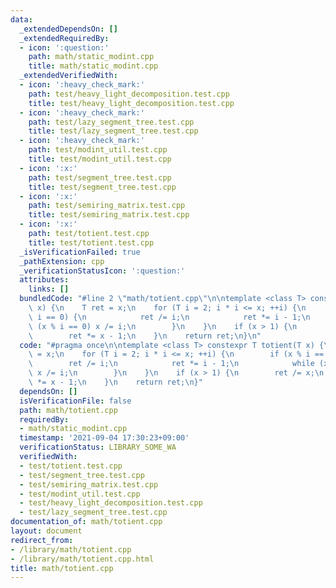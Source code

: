 ```yaml
---
data:
  _extendedDependsOn: []
  _extendedRequiredBy:
  - icon: ':question:'
    path: math/static_modint.cpp
    title: math/static_modint.cpp
  _extendedVerifiedWith:
  - icon: ':heavy_check_mark:'
    path: test/heavy_light_decomposition.test.cpp
    title: test/heavy_light_decomposition.test.cpp
  - icon: ':heavy_check_mark:'
    path: test/lazy_segment_tree.test.cpp
    title: test/lazy_segment_tree.test.cpp
  - icon: ':heavy_check_mark:'
    path: test/modint_util.test.cpp
    title: test/modint_util.test.cpp
  - icon: ':x:'
    path: test/segment_tree.test.cpp
    title: test/segment_tree.test.cpp
  - icon: ':x:'
    path: test/semiring_matrix.test.cpp
    title: test/semiring_matrix.test.cpp
  - icon: ':x:'
    path: test/totient.test.cpp
    title: test/totient.test.cpp
  _isVerificationFailed: true
  _pathExtension: cpp
  _verificationStatusIcon: ':question:'
  attributes:
    links: []
  bundledCode: "#line 2 \"math/totient.cpp\"\n\ntemplate <class T> constexpr T totient(T\
    \ x) {\n    T ret = x;\n    for (T i = 2; i * i <= x; ++i) {\n        if (x %\
    \ i == 0) {\n            ret /= i;\n            ret *= i - 1;\n            while\
    \ (x % i == 0) x /= i;\n        }\n    }\n    if (x > 1) {\n        ret /= x;\n\
    \        ret *= x - 1;\n    }\n    return ret;\n}\n"
  code: "#pragma once\n\ntemplate <class T> constexpr T totient(T x) {\n    T ret\
    \ = x;\n    for (T i = 2; i * i <= x; ++i) {\n        if (x % i == 0) {\n    \
    \        ret /= i;\n            ret *= i - 1;\n            while (x % i == 0)\
    \ x /= i;\n        }\n    }\n    if (x > 1) {\n        ret /= x;\n        ret\
    \ *= x - 1;\n    }\n    return ret;\n}"
  dependsOn: []
  isVerificationFile: false
  path: math/totient.cpp
  requiredBy:
  - math/static_modint.cpp
  timestamp: '2021-09-04 17:30:23+09:00'
  verificationStatus: LIBRARY_SOME_WA
  verifiedWith:
  - test/totient.test.cpp
  - test/segment_tree.test.cpp
  - test/semiring_matrix.test.cpp
  - test/modint_util.test.cpp
  - test/heavy_light_decomposition.test.cpp
  - test/lazy_segment_tree.test.cpp
documentation_of: math/totient.cpp
layout: document
redirect_from:
- /library/math/totient.cpp
- /library/math/totient.cpp.html
title: math/totient.cpp
---
```


